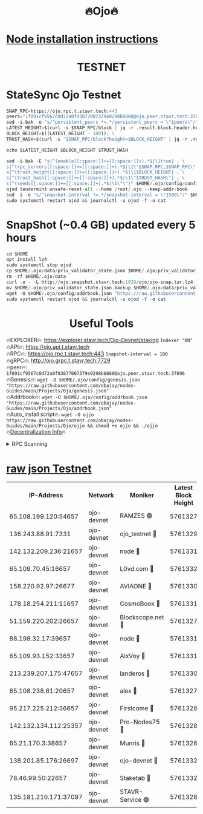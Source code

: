 <h1 align="center"> 🔥Ojo🔥</h1>

[Node installation instructions](https://github.com/obajay/nodes-Guides/tree/main/Projects/Ojo)
=

<h1 align="center"> TESTNET</h1>

# StateSync Ojo Testnet
```python
SNAP_RPC=https://ojo.rpc.t.stavr.tech:443
peers="1f091cf9567c0d72a0f93877007379e0298b8860@ojo.peer.stavr.tech:37096"
sed -i.bak -e "s/^persistent_peers *=.*/persistent_peers = \"$peers\"/" $HOME/.ojo/config/config.toml
LATEST_HEIGHT=$(curl -s $SNAP_RPC/block | jq -r .result.block.header.height); \
BLOCK_HEIGHT=$((LATEST_HEIGHT - 100)); \
TRUST_HASH=$(curl -s "$SNAP_RPC/block?height=$BLOCK_HEIGHT" | jq -r .result.block_id.hash)

echo $LATEST_HEIGHT $BLOCK_HEIGHT $TRUST_HASH

sed -i.bak -E "s|^(enable[[:space:]]+=[[:space:]]+).*$|\1true| ; \
s|^(rpc_servers[[:space:]]+=[[:space:]]+).*$|\1\"$SNAP_RPC,$SNAP_RPC\"| ; \
s|^(trust_height[[:space:]]+=[[:space:]]+).*$|\1$BLOCK_HEIGHT| ; \
s|^(trust_hash[[:space:]]+=[[:space:]]+).*$|\1\"$TRUST_HASH\"| ; \
s|^(seeds[[:space:]]+=[[:space:]]+).*$|\1\"\"|" $HOME/.ojo/config/config.toml
ojod tendermint unsafe-reset-all --home /root/.ojo --keep-addr-book
sed -i -e "s/^snapshot-interval *=.*/snapshot-interval = \"1500\"/" $HOME/.ojo/config/app.toml
sudo systemctl restart ojod && journalctl -u ojod -f -o cat
```
# SnapShot (~0.4 GB) updated every 5 hours
```python
cd $HOME
apt install lz4
sudo systemctl stop ojod
cp $HOME/.ojo/data/priv_validator_state.json $HOME/.ojo/priv_validator_state.json.backup
rm -rf $HOME/.ojo/data
curl -o - -L http://ojo.snapshot.stavr.tech:1026/ojo/ojo-snap.tar.lz4 | lz4 -c -d - | tar -x -C $HOME/.ojo --strip-components 2
mv $HOME/.ojo/priv_validator_state.json.backup $HOME/.ojo/data/priv_validator_state.json
wget -O $HOME/.ojo/config/addrbook.json "https://raw.githubusercontent.com/obajay/nodes-Guides/main/Projects/Ojo/addrbook.json"
sudo systemctl restart ojod && journalctl -u ojod -f -o cat
```
 <h1 align="center"> Useful Tools</h1>

🔥EXPLORER🔥:        https://explorer.stavr.tech/Ojo-Devnet/staking        `Indexer "ON"` \
🔥API🔥:                     https://ojo.api.t.stavr.tech \
🔥RPC🔥:                    https://ojo.rpc.t.stavr.tech:443              `Snapshot-interval = 100` \
🔥gRPC🔥:                  http://ojo.grpc.t.stavr.tech:7729 \
🔥peer🔥:                   `1f091cf9567c0d72a0f93877007379e0298b8860@ojo.peer.stavr.tech:37096` \
🔥Genesis🔥:    ```wget -O $HOME/.ojo/config/genesis.json "https://raw.githubusercontent.com/obajay/nodes-Guides/main/Projects/Ojo/genesis.json"``` \
🔥Addrbook🔥:    ```wget -O $HOME/.ojo/config/addrbook.json "https://raw.githubusercontent.com/obajay/nodes-Guides/main/Projects/Ojo/addrbook.json"``` \
🔥Auto_install script🔥: ```wget -O ojjo https://raw.githubusercontent.com/obajay/nodes-Guides/main/Projects/Ojo/ojjo && chmod +x ojjo && ./ojjo``` \
🔥[Decentralization Info](https://github.com/obajay/StateSync-snapshots/tree/main/Projects/Ojo/Decentralization)🔥



<details>
<summary>RPC Scanning</summary>

<h2 align="center"> We scan nodes in real time every 4 hours. And we provide the final result of RPC endpoints.
We cannot influence the operation of these nodes in any way. </h2>


```python
If Voting Power is higher than 0 --> then the Node is a validator of the network and may be subject to attack and be a potential threat to the chain.
```
```python
We marked such validators with a red symbol
```

</details>

[raw json Testnet](https://rpc-check.ojot.stavr.tech/ojot/rpc-ojot-result.json)
=


<table><tr><th>IP-Address</th><th>Network</th><th>Moniker</th><th>Latest Block Height</th><th>Earliest Block Height</th><th>Catching Up</th><th>Tx Index</th><th>Voting Power</th><th>Scan Time</th></tr><tr><td>65.108.199.120:54657</td><td>ojo-devnet</td><td>RAMZES 🟢</td><td>5761327</td><td>306156</td><td>False</td><td>on</td><td>0</td><td>2024-03-06T22:34:24.948222659UTC</td></tr><tr><td>136.243.88.91:7331</td><td>ojo-devnet</td><td>ojo_testnet 🔴</td><td>5761329</td><td>308845</td><td>False</td><td>on</td><td>1000</td><td>2024-03-06T22:34:34.501955115UTC</td></tr><tr><td>142.132.209.236:21657</td><td>ojo-devnet</td><td>node 🔴</td><td>5761331</td><td>350001</td><td>False</td><td>on</td><td>1999</td><td>2024-03-06T22:34:45.743220445UTC</td></tr><tr><td>65.109.70.45:16657</td><td>ojo-devnet</td><td>L0vd.com 🔴</td><td>5761332</td><td>695918</td><td>False</td><td>off</td><td>998</td><td>2024-03-06T22:34:53.240712950UTC</td></tr><tr><td>158.220.92.97:26677</td><td>ojo-devnet</td><td>AVIAONE 🔴</td><td>5761330</td><td>2754001</td><td>False</td><td>on</td><td>19926</td><td>2024-03-06T22:34:42.963457730UTC</td></tr><tr><td>178.18.254.211:11657</td><td>ojo-devnet</td><td>CosmoBook 🔴</td><td>5761331</td><td>4392001</td><td>False</td><td>off</td><td>1047</td><td>2024-03-06T22:34:48.076081470UTC</td></tr><tr><td>51.159.220.202:26657</td><td>ojo-devnet</td><td>Blockscope.net 🔴</td><td>5761327</td><td>4425001</td><td>False</td><td>on</td><td>2039</td><td>2024-03-06T22:34:24.297574870UTC</td></tr><tr><td>88.198.32.17:39657</td><td>ojo-devnet</td><td>node 🔴</td><td>5761331</td><td>4710001</td><td>False</td><td>on</td><td>103798</td><td>2024-03-06T22:34:48.274931657UTC</td></tr><tr><td>65.109.93.152:33657</td><td>ojo-devnet</td><td>AlxVoy 🔴</td><td>5761331</td><td>4943001</td><td>False</td><td>on</td><td>4491415</td><td>2024-03-06T22:34:45.515401706UTC</td></tr><tr><td>213.239.207.175:47657</td><td>ojo-devnet</td><td>landeros 🔴</td><td>5761330</td><td>4967924</td><td>False</td><td>off</td><td>11083</td><td>2024-03-06T22:34:43.170102907UTC</td></tr><tr><td>65.108.238.61:20657</td><td>ojo-devnet</td><td>alex 🔴</td><td>5761327</td><td>5131001</td><td>False</td><td>on</td><td>11359</td><td>2024-03-06T22:34:24.629740782UTC</td></tr><tr><td>95.217.225.212:36657</td><td>ojo-devnet</td><td>Firstcome 🔴</td><td>5761328</td><td>5251946</td><td>False</td><td>on</td><td>13566</td><td>2024-03-06T22:34:32.240047802UTC</td></tr><tr><td>142.132.134.112:25357</td><td>ojo-devnet</td><td>Pro-Nodes75 🔴</td><td>5761328</td><td>5661328</td><td>False</td><td>on</td><td>24651</td><td>2024-03-06T22:34:29.573684285UTC</td></tr><tr><td>65.21.170.3:38657</td><td>ojo-devnet</td><td>Munris 🔴</td><td>5761328</td><td>5661328</td><td>False</td><td>off</td><td>20123</td><td>2024-03-06T22:34:31.912888165UTC</td></tr><tr><td>138.201.85.176:26697</td><td>ojo-devnet</td><td>ojo-devnet 🔴</td><td>5761332</td><td>5661332</td><td>False</td><td>on</td><td>1000024000</td><td>2024-03-06T22:34:52.875085810UTC</td></tr><tr><td>78.46.99.50:22657</td><td>ojo-devnet</td><td>Staketab 🔴</td><td>5761332</td><td>5668501</td><td>False</td><td>on</td><td>1276</td><td>2024-03-06T22:34:53.487723578UTC</td></tr><tr><td>135.181.210.171:37097</td><td>ojo-devnet</td><td>STAVR-Service 🟢</td><td>5761328</td><td>5760001</td><td>False</td><td>on</td><td>0</td><td>2024-03-06T22:34:27.310304729UTC</td></tr></table>
